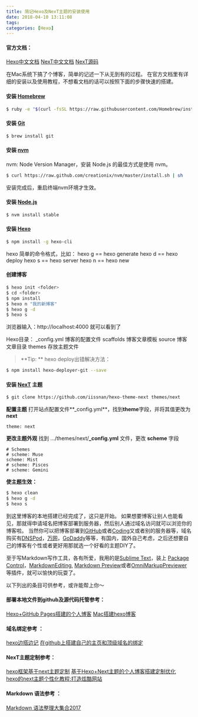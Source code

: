 ```yaml
---
title: 简记Hexo及NexT主题的安装使用
date: 2018-04-10 13:11:08
tags:
categories: [Hexo]
---
```

#### 官方文档：
[Hexo中文文档][1]
[NexT中文文档][2]
[NexT源码][3]

在Mac系统下搞了个博客，简单的记述一下从无到有的过程。
在官方文档里有详细的安装以及使用教程，不想看文档的话可以按照下面的步骤快速的搭建。

#### 安装 [Homebrew][16]
```bash
$ ruby -e "$(curl -fsSL https://raw.githubusercontent.com/Homebrew/install/master/install)"
```

#### 安装 [Git][17]
```bash
$ brew install git
```

#### 安装 [nvm][18]
nvm: Node Version Manager，安装 Node.js 的最佳方式是使用 nvm。
```bash
$ curl https://raw.github.com/creationix/nvm/master/install.sh | sh
```
安装完成后，重启终端nvm环境才生效。

#### 安装 [Node.js][19]
```bash
$ nvm install stable
```

#### 安装 [Hexo][20]
```bash
$ npm install -g hexo-cli
```
hexo 简单的命令格式，比如：
hexo g == hexo generate
hexo d == hexo deploy
hexo s == hexo server
hexo n == hexo new

#### 创建博客
```bash
$ hexo init <folder>
$ cd <folder>
$ npm install
$ hexo n "我的新博客"
$ hexo g -d
$ hexo s
```
浏览器输入：http://localhost:4000 就可以看到了

Hexo目录：
_config.yml  博客的配置文件
scaffolds      博客文章模板
source          博客文章目录
themes        存放主题文件

>**Tip: ** hexo deploy出错解决方法：

```bash
$ npm install hexo-deployer-git --save
```

#### 安装 [NexT][3] 主题
```bash
$ git clone https://github.com/iissnan/hexo-theme-next themes/next
```

**配置主题**
打开站点配置文件**_config.yml**，找到**theme**字段，并将其值更改为**next**
```
theme: next
```

**更改主题外观**
找到 .../themes/next/**_config.yml** 文件，更改 **scheme** 字段
```
# Schemes
# scheme: Muse
scheme: Mist
# scheme: Pisces
# scheme: Gemini
```

**使主题生效：**
``` bash
$ hexo clean
$ hexo g -d
$ hexo s
```

到这里博客的本地搭建已经完成了，这只是开始。
如果想要博客让别人也能看见，那就得申请域名把博客部署到服务器，然后别人通过域名访问就可以浏览你的博客啦。
当然你可以把博客部署到[GitHub][11]或者[Coding][12]又或者别的服务器等，域名购买有[DNSPod][13]，[万网][14]，[GoDaddy][15]等等，有国内，国外自己考虑，之后还想要自己的博客有个性或者更好用那就选一个好看的主题DIY了。

至于写Markdown写作工具，各有所爱，我用的是[Sublime Text][21]，装上 [Package Control][22]，[Markdown​Editing][23],  [Markdown Preview][24]或者[Omni​Markup​Previewer][24] 等插件，就可以愉快的玩耍了。



以下列出的条目可供参考，或许能帮上你～

#### 部署本地文件到github及源代码托管参考：
[Hexo+GitHub Pages搭建的个人博客][4] 
[Mac搭建hexo博客][5]

#### 域名绑定参考 ：
[hexo边搭边记][6]
[在github上搭建自己的主页和顶级域名的绑定][7]

#### NexT主题定制参考：
[hexo框架基于next主题定制][8]
[基于Hexo+Next主题的个人博客搭建定制优化][9]   
[hexo的next主题个性化教程:打造炫酷网站][10] 

#### Markdown 语法参考 ：
[Markdown 语法整理大集合2017][25]

[1]: https://hexo.io/zh-cn/
[2]: http://theme-next.iissnan.com/getting-started.html
[3]: https://github.com/iissnan/hexo-theme-next
[4]: http://www.aisun.org/2017/09/hexo+github+pages/index.html
[5]: https://depthlove.github.io/2015/06/12/use-hexo-create-blog-in-mac/index.html
[6]: http://blog.sunnyxx.com/2014/02/27/hexo_startup/
[7]: https://blog.csdn.net/tyro_java/article/details/51348477
[8]: http://www.aisun.org/2017/10/hexo-next+dingzhi/index.html
[9]: https://blog.csdn.net/miaoqiucheng/article/details/72794165
[10]: http://shenzekun.cn/hexo%E7%9A%84next%E4%B8%BB%E9%A2%98%E4%B8%AA%E6%80%A7%E5%8C%96%E9%85%8D%E7%BD%AE%E6%95%99%E7%A8%8B.html
[11]: https://github.com/
[12]: https://coding.net/
[13]: https://www.dnspod.cn/
[14]: https://wanwang.aliyun.com/
[15]: https://sg.godaddy.com/
[16]: https://brew.sh/
[17]: https://git-scm.com/
[18]: https://github.com/creationix/nvm
[19]: https://nodejs.org/en/
[20]: https://hexo.io/
[21]: https://www.sublimetext.com/
[22]: https://packagecontrol.io/
[23]: https://packagecontrol.io/packages/MarkdownEditing
[24]: https://packagecontrol.io/packages/Markdown%20Preview
[24]: https://packagecontrol.io/packages/OmniMarkupPreviewer
[25]: https://www.jianshu.com/p/b03a8d7b1719
